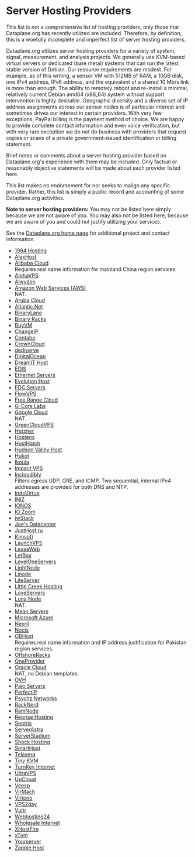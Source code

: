 # Server Hosting Providers

This list is not a comprehensive list of hosting providers, only those
that Dataplane.org has recently utilized are included.  Therefore, by
definition, this is a woefully incomplete and imperfect list of server
hosting providers.

Dataplane.org utilizes server hosting providers for a variety of system,
signal, measurement, and analysis projects.  We generally use KVM-based
virtual servers or dedicated (bare metal) systems that can run the
latest stable version of Debian.  Our resource requirements are modest.
For example, as of this writing, a sensor VM with 512MB of RAM, a 10GB
disk, one IPv4 address, IPv6 address, and the equivalent of a shared 10
Mb/s link is more than enough.  The ability to remotely reboot and
re-install a minimal, relatively current Debian amd64 (x86_64) system
without support intervention is highly desirable.  Geographic diversity
and a diverse set of IP address assignments across our sensor nodes is
of particular interest and sometimes drives our interest in certain
providers.  With very few exceptions, PayPal billing is the payment
method of choice.  We are happy to provide complete contact information
and even voice verification, but with very rare exception we do not do
business with providers that request copies or scans of a private
government-issued identification or billing statement.

Brief notes or comments about a server hosting provider based on
Dataplane.org's experience with them may be included.  Only factual or
reasonably objective statements will be made about each provider listed
here.

This list makes no endorsement for nor seeks to malign any specific
provider.  Rather, this list is simply a public record and accounting of
some Dataplane.org activities.

**Note to server hosting providers:** You may not be listed here simply
because we are not aware of you.  You may also not be listed here,
because we are aware of you and could not justify utilizing your
services.

See the [Dataplane.org home page](https://dataplane.org) for additional
project and contact information.

*   [1984 Hosting](https://1984.hosting)
*   [AlexHost](https://alexhost.com)
*   [Alibaba Cloud](https://intl.aliyun.com)  
    Requires real name information for mainland China region services.
*   [AlphaVPS](https://alphavps.bg)
*   [Alwyzon](https://www.alwyzon.com)
*   [Amazon Web Services (AWS)](https://aws.amazon.com)  
    NAT.
*   [Aruba Cloud](https://www.arubacloud.com)
*   [Atlantic.Net](https://atlantic.net)
*   [BinaryLane](https://www.binarylane.com.au)
*   [Binary Racks](https://www.binaryracks.com)
*   [BuyVM](https://buyvm.net)
*   [ChangeIP](https://www.changeip.com)
*   [Contabo](https://contabo.com)
*   [CrownCloud](http://crowncloud.net)
*   [dediserve](https://www.dediserve.com)
*   [DigitalOcean](https://www.digitalocean.com)
*   [DreamIT Host](https://dreamithost.com.au/)
*   [EDIS](https://www.edis.at)
*   [Ethernet Servers](https://www.ethernetservers.com)
*   [Evolution Host](https://evolution-host.com)
*   [FDC Servers](https://www.fdcservers.net)
*   [FlowVPS](https://flowvps.com)
*   [Free Range Cloud](https://freerangecloud.com)
*   [G-Core Labs](https://gcore.com/)
*   [Google Cloud](https://cloud.google.com)  
    NAT.
*   [GreenCloudVPS](https://greencloudvps.com)
*   [Hetzner](https://www.hetzner.com)
*   [Hostens](https://www.hostens.com)
*   [HostHatch](https://hosthatch.com)
*   [Hudson Valley Host](https://www.hudsonvalleyhost.com)
*   [Hukot](http://hukot.cz)
*   [Ikoula](https://www.ikoula.com)
*   [Impact VPS](http://impactvps.com)
*   [Incloudibly](https://incloudibly.net)  
    Filters egress UDP, GRE, and ICMP.  Two sequential, internal IPv4 addresses are provided for both DNS and NTP.
*   [IndoVirtue](https://indovirtue.com)
*   [INIZ](https://iniz.com)
*   [IONOS](https://www.ionos.com)
*   [IO Zoom](https://www.iozoom.com)
*   [iwStack](http://iwstack.com)
*   [Joe's Datacenter](https://joesdatacenter.com)
*   [JustHost.ru](https://justhost.ru)
*   [Kimsufi](https://www.kimsufi.com)
*   [LaunchVPS](https://launchvps.com)
*   [LeaseWeb](https://www.leaseweb.com)
*   [LetBox](http://letbox.com)
*   [LevelOneServers](https://leveloneservers.com)
*   [LightNode](https://www.lightnode.com/)
*   [Linode](https://www.linode.com)
*   [LiteServer](https://www.liteserver.nl)
*   [Little Creek Hosting](https://www.littlecreekhosting.com)
*   [LoveServers](https://loveservers.com)
*   [Luna Node](https://lunanode.com)   
    NAT.
*   [Mean Servers](https://www.meanservers.com)
*   [Microsoft Azure](https://azure.microsoft.com)
*   [Nexril](//nexril.net)
*   [Nocix](https://www.nocix.net)
*   [OBHost](https://www.obhost.net)  
    Requires real name information and IP address justification for Pakistan region services.
*   [OffshoreRacks](https://www.offshoreracks.com)
*   [OneProvider](http://oneprovider.com)
*   [Oracle Cloud](https://cloud.oracle.com)  
    NAT, no Debian templates.
*   [OVH](https://www.ovh.com)
*   [Pajo Servers](https://pajo-servers.com)
*   [PerfectIP](https://www.perfectip.net/)
*   [Psychz Networks](https://www.psychz.net)
*   [RackNerd](https://racknerd.com)
*   [RamNode](https://ramnode.com)
*   [Reprise Hosting](https://www.reprisehosting.com)
*   [Sentris](http://sentris.com)
*   [ServerAstra](https://serverastra.com)
*   [ServerStadium](https://serverstadium.com)
*   [Shock Hosting](https://shockhosting.net)
*   [SmartHost](https://smarthost.net)
*   [Telasera](https://www.telasera.com)
*   [Tiny KVM](http://tinykvm.com)
*   [TurnKey Internet](https://turnkeyinternet.net)
*   [UltraVPS](http://www.ultravps.eu)
*   [UpCloud](https://upcloud.com)
*   [Veesp](https://veesp.com)
*   [VirMach](https://virmach.com)
*   [Virtono](https://www.virtono.com)
*   [VPS2day](https://www.vps2day.com)
*   [Vultr](https://www.vultr.com)
*   [Webhosting24](https://www.webhosting24.com)
*   [Wholesale Internet](https://www.wholesaleinternet.net)
*   [XHostFire](https://www.xhostfire.com)
*   [xTom](https://xtom.com)
*   [Yourserver](https://www.yourserver.se)
*   [Zappie Host](https://zappiehost.com)

